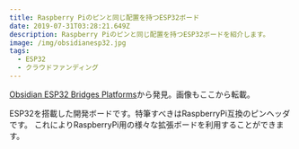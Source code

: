 ```yaml
---
title: Raspberry Piのピンと同じ配置を持つESP32ボード
date: 2019-07-31T03:28:21.649Z
description: Raspberry Piのピンと同じ配置を持つESP32ボードを紹介します。
image: /img/obsidianesp32.jpg
tags:
  - ESP32
  - クラウドファンディング
---
```

[Obsidian ESP32 Bridges Platforms](https://www.crowdsupply.com/thomas-mckahan/obsidian-esp32)から発見。画像もここから転載。

ESP32を搭載した開発ボードです。特筆すべきはRaspberryPi互換のピンヘッダです。
これによりRaspberryPi用の様々な拡張ボードを利用することができます。
